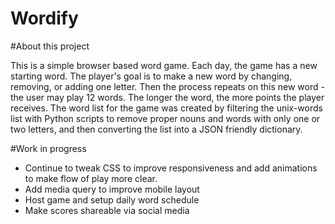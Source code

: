 # Wordify

#About this project

This is a simple browser based word game. Each day, the game has a new starting word. The player's goal is to make a new word by changing, removing, or adding one letter. Then the process repeats on this new word - the user may play 12 words. The longer the word, the more points the player receives. The word list for the game was created by filtering the unix-words list with Python scripts to remove proper nouns and words with only one or two letters, and then converting the list into a JSON friendly dictionary.

#Work in progress

- Continue to tweak CSS to improve responsiveness and add animations to make flow of play more clear.
- Add media query to improve mobile layout
- Host game and setup daily word schedule
- Make scores shareable via social media
